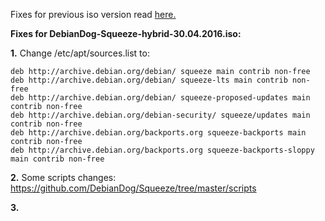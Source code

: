 Fixes for previous iso version read [here.](https://github.com/DebianDog/Squeeze/blob/921f30c938455cd1f162f439d8208058c34c9927/Bugs-and-Fixes.md)

**Fixes for DebianDog-Squeeze-hybrid-30.04.2016.iso:**

**1.** Change /etc/apt/sources.list to:

```
deb http://archive.debian.org/debian/ squeeze main contrib non-free
deb http://archive.debian.org/debian/ squeeze-lts main contrib non-free
deb http://archive.debian.org/debian/ squeeze-proposed-updates main contrib non-free
deb http://archive.debian.org/debian-security/ squeeze/updates main contrib non-free
deb http://archive.debian.org/backports.org squeeze-backports main contrib non-free
deb http://archive.debian.org/backports.org squeeze-backports-sloppy main contrib non-free
```

**2.** Some scripts changes:
https://github.com/DebianDog/Squeeze/tree/master/scripts

**3.**

